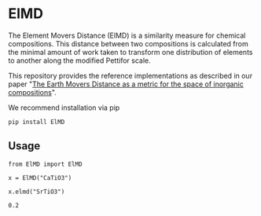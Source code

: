 # ElMD
The Element Movers Distance (ElMD) is a similarity measure for chemical compositions. This distance between two compositions is calculated from the minimal amount of work taken to transform one distribution of elements to another along the modified Pettifor scale. 

This repository provides the reference implementations as described in our paper "[The Earth Movers Distance as a metric for the space of inorganic compositions](https://chemrxiv.org/articles/preprint/The_Earth_Mover_s_Distance_as_a_Metric_for_the_Space_of_Inorganic_Compositions/12777566)". 

We recommend installation via pip

`pip install ElMD`

## Usage
`from ElMD import ElMD`

`x = ElMD("CaTiO3")`

`x.elmd("SrTiO3")` 

`0.2`


